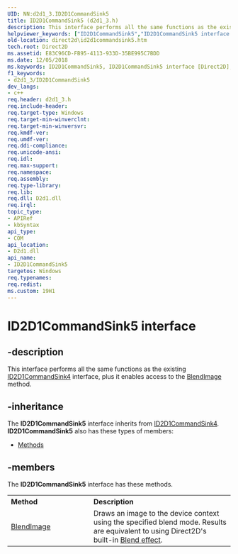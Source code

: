 ```yaml
---
UID: NN:d2d1_3.ID2D1CommandSink5
title: ID2D1CommandSink5 (d2d1_3.h)
description: This interface performs all the same functions as the existing ID2D1CommandSink4 interface, plus it enables access to the BlendImage method.
helpviewer_keywords: ["ID2D1CommandSink5","ID2D1CommandSink5 interface [Direct2D]","ID2D1CommandSink5 interface [Direct2D]","described","d2d1_3/ID2D1CommandSink5","direct2d.id2d1commandsink5"]
old-location: direct2d\id2d1commandsink5.htm
tech.root: Direct2D
ms.assetid: E83C96CD-FB95-4113-933D-35BE995C7BDD
ms.date: 12/05/2018
ms.keywords: ID2D1CommandSink5, ID2D1CommandSink5 interface [Direct2D], ID2D1CommandSink5 interface [Direct2D],described, d2d1_3/ID2D1CommandSink5, direct2d.id2d1commandsink5
f1_keywords:
- d2d1_3/ID2D1CommandSink5
dev_langs:
- c++
req.header: d2d1_3.h
req.include-header: 
req.target-type: Windows
req.target-min-winverclnt: 
req.target-min-winversvr: 
req.kmdf-ver: 
req.umdf-ver: 
req.ddi-compliance: 
req.unicode-ansi: 
req.idl: 
req.max-support: 
req.namespace: 
req.assembly: 
req.type-library: 
req.lib: 
req.dll: D2d1.dll
req.irql: 
topic_type:
- APIRef
- kbSyntax
api_type:
- COM
api_location:
- D2d1.dll
api_name:
- ID2D1CommandSink5
targetos: Windows
req.typenames: 
req.redist: 
ms.custom: 19H1
---
```


# ID2D1CommandSink5 interface


## -description


This interface performs all the same functions as the existing <a href="https://docs.microsoft.com/windows/desktop/api/d2d1_3/nn-d2d1_3-id2d1commandsink4">ID2D1CommandSink4</a> interface, 
        plus it enables access to the <a href="https://docs.microsoft.com/windows/desktop/api/d2d1_3/nf-d2d1_3-id2d1commandsink5-blendimage">BlendImage</a> method.


## -inheritance

The <b xmlns:loc="http://microsoft.com/wdcml/l10n">ID2D1CommandSink5</b> interface inherits from <a href="https://docs.microsoft.com/windows/desktop/api/d2d1_3/nn-d2d1_3-id2d1commandsink4">ID2D1CommandSink4</a>. <b>ID2D1CommandSink5</b> also has these types of members:
<ul>
<li><a href="https://docs.microsoft.com/">Methods</a></li>
</ul>

## -members

The <b>ID2D1CommandSink5</b> interface has these methods.
<table class="members" id="memberListMethods">
<tr>
<th align="left" width="37%">Method</th>
<th align="left" width="63%">Description</th>
</tr>
<tr data="declared;">
<td align="left" width="37%">
<a href="https://docs.microsoft.com/windows/desktop/api/d2d1_3/nf-d2d1_3-id2d1commandsink5-blendimage">BlendImage</a>
</td>
<td align="left" width="63%">
Draws an image to the device context using the specified blend mode. 
        Results are equivalent to using Direct2D's built-in <a href="https://docs.microsoft.com/windows/desktop/Direct2D/blend">Blend effect</a>.

</td>
</tr>
</table> 

